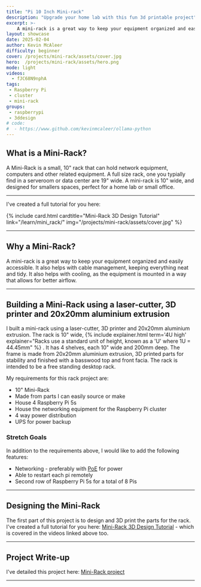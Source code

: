 ```yaml
---
title: "Pi 10 Inch Mini-rack"
description: "Upgrade your home lab with this fun 3d printable project"
excerpt: >-
    A mini-rack is a great way to keep your equipment organized and easily accessible.
layout: showcase
date: 2025-02-04
author: Kevin McAleer
difficulty: beginner
cover: /projects/mini-rack/assets/cover.jpg
hero:  /projects/mini-rack/assets/hero.png
mode: light
videos:
  - fJC68N9nphA
tags:
 - Raspberry Pi
 - cluster
 - mini-rack
groups:
 - raspberrypi
 - 3ddesign
# code:
#  - https://www.github.com/kevinmcaleer/ollama-python
---
```


## What is a Mini-Rack?

A Mini-Rack is a small, 10" rack that can hold network equipment, computers and other related equipment. A full size rack, one you typially find in a serveroom or data center are 19" wide. A mini-rack is 10" wide, and designed for smallers spaces, perfect for a home lab or small office.

---

I've created a full tutorial for you here:

<div class="row row-cols-1 row-cols-2 row-cols-md-2 g-3">
    {% include card.html cardtitle="Mini-Rack 3D Design Tutorial" link="/learn/mini_rack/" img="/projects/mini-rack/assets/cover.jpg" %}

</div>

---

## Why a Mini-Rack?

A mini-rack is a great way to keep your equipment organized and easily accessible. It also helps with cable management, keeping everything neat and tidy. It also helps with cooling, as the equipment is mounted in a way that allows for better airflow.

---

## Building a Mini-Rack using a laser-cutter, 3D printer and 20x20mm aluminium extrusion

I built a mini-rack using a laser-cutter, 3D printer and 20x20mm aluminium extrusion. The rack is 10" wide, {% include explainer.html term='4U high' explainer="Racks use a standard unit of height, known as a 'U' where 1U = 44.45mm" %} . It has 4 shelves, each 10" wide and 200mm deep. The frame is made from 20x20mm aluminium extrusion, 3D printed parts for stability and finished with a basswood top and front facia. The rack is intended to be a free standing desktop rack.

My requirements for this rack project are:

- 10" Mini-Rack
- Made from parts I can easily source or make
- House 4 Raspberry Pi 5s
- House the networking equipment for the Raspberry Pi cluster
- 4 way power distribution
- UPS for power backup

### Stretch Goals

In addition to the requirements above, I would like to add the following features:

- Networking - preferably with [PoE](/resources/glossary.html#poe) for power
- Able to restart each pi remotely
- Second row of Raspberry Pi 5s for a total of 8 Pis

---

## Designing the Mini-Rack

The first part of this project is to design and 3D print the parts for the rack. I've created a full tutorial for you here: [Mini-Rack 3D Design Tutorial](/learn/mini_rack/) - which is covered in the videos linked above too.

---

## Project Write-up

I've detailed this project here: [Mini-Rack project](/projects/mini-rack/)

---
